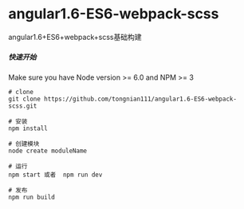 # angular1.6-ES6-webpack-scss
angular1.6+ES6+webpack+scss基础构建

##### 快速开始

Make sure you have Node version >= 6.0 and NPM >= 3

```
# clone
git clone https://github.com/tongnian111/angular1.6-ES6-webpack-scss.git

# 安装
npm install

# 创建模块
node create moduleName

# 运行
npm start 或者  npm run dev

# 发布
npm run build

```
